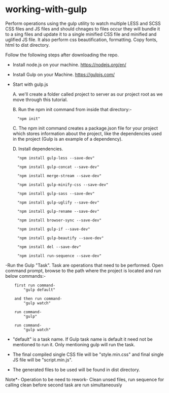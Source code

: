 # working-with-gulp
Perform operations using the gulp utility to watch multiple LESS and SCSS CSS files and JS files and should chnages to files occur 
they will bundle it to a sing files and update it to a single minified CSS file and minified and uglified JS file. It also perform css beautification, formatting. Copy fonts, html to dist directory. 

Follow the following steps after downloading the repo.

- Install node.js on your machine. https://nodejs.org/en/

- Install Gulp on your Machine. https://gulpjs.com/

- Start with gulp.js

	A. we'll create a folder called project to server as our project root as we move through this tutorial.

	B. Run the npm init command from inside that directory:-

		"npm init"

	C. The npm init command creates a package.json file for your project which stores information about the project, 
	like the dependencies used in the project (Gulp is an example of a dependency).

	D. Install dependencies.
  
		"npm install gulp-less --save-dev"

		"npm install gulp-concat --save-dev"

		"npm install merge-stream --save-dev"

		"npm install gulp-minify-css --save-dev"

		"npm install gulp-sass --save-dev"

		"npm install gulp-uglify --save-dev"

		"npm install gulp-rename --save-dev"

		"npm install browser-sync --save-dev"

		"npm install gulp-if --save-dev"

		"npm install gulp-beautify --save-dev"

		"npm install del --save-dev"

		"npm install run-sequence --save-dev"

-Run the Gulp "Task". Task are operations that need to be performed.
Open command prompt, browse to the path where the project is located and run below commands:-


		first run command-
			"gulp default"  
		
		and then run command-
			"gulp watch" 
			
		run command- 
			"gulp"
		
		run command- 
			"gulp watch"

    
- "default" is a task name. If Gulp task name is default it need not be mentioned to run it. Only mentioning gulp will run the task.

- The final compiled single CSS file will be "style.min.css" and final single JS file will be "script.min.js".

- The generated files to be used will be found in dist directory.

Note*-
Operation to be need to rework- Clean unsed files, run sequence for calling clean before second task are run simultaneously
